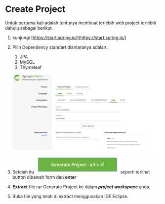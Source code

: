 # Create Project

Untuk pertama kali adalah tentunya membuat terlebih web project terlebih dahulu.sebagai berikut.

1. kunjungi [https://start.spring.io/](https://start.spring.io/)
2. Pilih Dependency standart diantaranya adalah :  
   1. JPA  
   2. MySQL  
   3. Thymeleaf

   ![](/assets/springinitializr.png)

3. Setelah itu ![](/assets/btn-generate-project.png) seperti terlihat button dibawah form dan **enter**

4. **Extract** file rar Generate Project ke dalam _**project workspace**_ anda.

5. Buka file yang telah di extract menggunakan IDE Eclipse.



